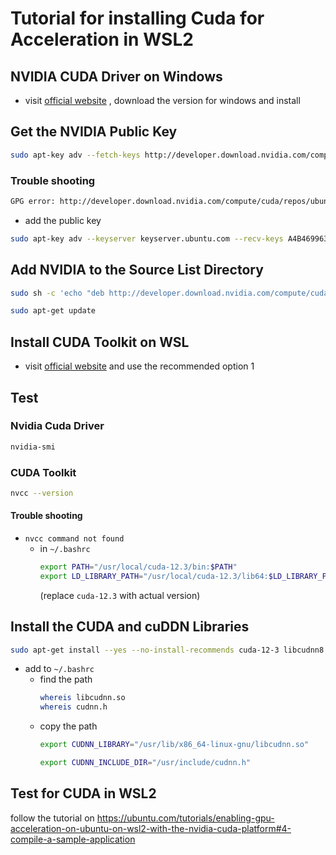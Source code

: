 # Tutorial for installing Cuda for Acceleration in WSL2 

## NVIDIA CUDA Driver on Windows 
- visit [official website](https://www.nvidia.com/Download/index.aspx?lang=en-us ) , download the version for windows and install 

## Get the NVIDIA Public Key 
```bash
sudo apt-key adv --fetch-keys http://developer.download.nvidia.com/compute/cuda/repos/ubuntu1804/x86_64/7fa2af80.pub 
```
### Trouble shooting 
```bash
GPG error: http://developer.download.nvidia.com/compute/cuda/repos/ubuntu1804/x86_64 InRelease: The following signatures couldn't be verified because the public key is not available: NO_PUBKEY A4B469963BF863CC
```
- add the public key 
```bash
sudo apt-key adv --keyserver keyserver.ubuntu.com --recv-keys A4B469963BF863CC
```

## Add NVIDIA to the Source List Directory 
```bash
sudo sh -c 'echo "deb http://developer.download.nvidia.com/compute/cuda/repos/ubuntu1804/x86_64 /" > /etc/apt/sources.list.d/cuda.list'
```
```bash
sudo apt-get update
```

## Install CUDA Toolkit on WSL 
- visit [official website](https://docs.nvidia.com/cuda/wsl-user-guide/index.html#cuda-support-for-wsl-2) and use the recommended option 1 

## Test 
### Nvidia Cuda Driver 
```bash
nvidia-smi
```
### CUDA Toolkit 
```bash
nvcc --version
```
#### Trouble shooting 
- `nvcc command not found` 
	- in `~/.bashrc` 
		```bash
		export PATH="/usr/local/cuda-12.3/bin:$PATH"
		export LD_LIBRARY_PATH="/usr/local/cuda-12.3/lib64:$LD_LIBRARY_PATH"
		```
		(replace `cuda-12.3` with actual version) 

## Install the CUDA and cuDDN Libraries 
```bash
sudo apt-get install --yes --no-install-recommends cuda-12-3 libcudnn8 libcudnn8-dev
```
- add to `~/.bashrc` 
	- find the path 
		```bash
		whereis libcudnn.so
		whereis cudnn.h
		```
	- copy the path 
		```bash
		export CUDNN_LIBRARY="/usr/lib/x86_64-linux-gnu/libcudnn.so"
		```
		```bash
		export CUDNN_INCLUDE_DIR="/usr/include/cudnn.h"
		```

## Test for CUDA in WSL2 
follow the tutorial on https://ubuntu.com/tutorials/enabling-gpu-acceleration-on-ubuntu-on-wsl2-with-the-nvidia-cuda-platform#4-compile-a-sample-application 
